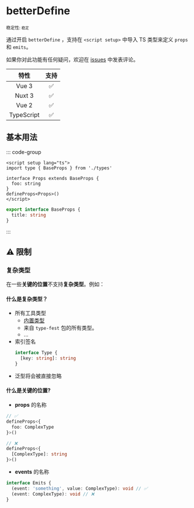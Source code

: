 # betterDefine

<small>稳定性: <code class="!text-green-600">稳定</code></small>

通过开启 `betterDefine` ，支持在 `<script setup>` 中导入 TS 类型来定义 `props` 和 `emits`。

如果你对此功能有任何疑问，欢迎在 [issues](https://github.com/vuejs/core/issues/4294) 中发表评论。

|    特性    |        支持        |
| :--------: | :----------------: |
|   Vue 3    | :white_check_mark: |
|   Nuxt 3   | :white_check_mark: |
|   Vue 2    | :white_check_mark: |
| TypeScript | :white_check_mark: |

## 基本用法

::: code-group

```vue [App.vue]
<script setup lang="ts">
import type { BaseProps } from './types'

interface Props extends BaseProps {
  foo: string
}
defineProps<Props>()
</script>
```

```ts [types.ts]
export interface BaseProps {
  title: string
}
```

:::

## ⚠️ 限制

### 复杂类型

在一些**关键的位置**不支持**复杂类型**。例如：

#### 什么是复杂类型？

- 所有工具类型
  - [内置类型](https://www.typescriptlang.org/docs/handbook/utility-types.html)
  - 来自 `type-fest` 包的所有类型。
  - ...
- 索引签名
  ```ts
  interface Type {
    [key: string]: string
  }
  ```
- 泛型将会被直接忽略

#### 什么是**关键的位置**?

- **props** 的名称

```ts
// ✅
defineProps<{
  foo: ComplexType
}>()

// ❌
defineProps<{
  [ComplexType]: string
}>()
```

- **events** 的名称

```ts
interface Emits {
  (event: 'something', value: ComplexType): void // ✅
  (event: ComplexType): void // ❌
}
```
